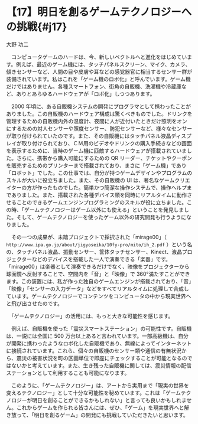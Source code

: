 # 【17】明日を創るゲームテクノロジーへの挑戦{#j17}

<div class="author">大野 功二</div>

　コンピュータゲームのハードは、今、新しいベクトルへと進化をはじめています。例えば、最近のゲーム機には、タッチパネルスクリーン、マイク、カメラ、傾きセンサーなど、人間の目や皮膚や耳などの感覚器官に相当するセンサー群が装備されています。私はこれを「ゲーム機のロボ化」と呼んでいます。ゲーム機だけではありません。各種スマートフォン、街角の自販機、洗濯機や冷蔵庫など、ありとあらゆるハードウェアが「ロボ化」しつつあります。

　2000 年頃に、ある自販機システムの開発にプログラマとして携わったことがありました。この自販機のハードウェア構成は驚くべきものでした。ドリンクを管理するための自販機内外の温度計、夜間に人が近付いたときだけ照明をオンにするための対人センサーや照度センサー、防犯センサーなど、様々なセンサーが取り付けられていたのです。また、その自販機にはタッチパネル液晶ディスプレイが取り付けられており、ＣＭ用のビデオやドリンクの購入手続きなどの画面を表示するために、当時のゲーム機に匹敵するハードウェアが搭載されていました。さらに、携帯から購入可能にするための QR リーダー、チケットやクーポンを販売するためのプリンターまで搭載されており、まさに「ゲーム機」であり「ロボット」でした。この仕事では、自分が持つゲームデザインやプログラムのスキルが大いに役立ちました。また、その自販機の UI は、著名なゲームクリエイターの方が作ったものでした。簡単かつ簡潔な操作システムで、操作ヘルプまでありました。また、搭載された各種デバイス類を同時にリアルタイムに動作させることのできるゲームエンジンプログラミングのスキルが役に立ちました。この時、「ゲームテクノロジーはゲーム以外にも使える」ということを発見しました。そして、ゲームテクノロジーを使ったゲーム以外の研究開発も行うようになりました。

　その一つの成果が、未踏プロジェクトで採択された「mirage00」（ `http://www.ipa.go.jp/about/jigyoseika/10fy-pro/mito/ih_2.pdf` ）という名の、タッチパネル液晶、振動センサー、筐体タッチセンサー、Kinect、液晶プロジェクターなどのデバイスを搭載した一人で演奏できる「楽器」です。「mirage00」は楽器として演奏できるだけでなく、映像をプロジェクターから球面鏡へ反射することで、空間内を「音」と「映像」で 360°満たすことができます。この装置には、私が作った独自のゲームエンジンが搭載されており、「音」「映像」「センサーの入力データ」などをすべてリアルタイムに処理して合成しています。ゲームテクノロジーでコンテンツをコンピュータの中から現実世界へと飛び出させたのです。

　「ゲームテクノロジー」の活用には、もっと大きな可能性を感じます。

　例えば、自販機を使った「震災スマートステーション」の可能性です。自販機は、一説には全国に 500 万台以上あると言われています。一部高級機は、自分が開発に携わったようなロボ化した自販機であり、無線によってインターネットに接続されています。これら、個々の自販機のセンサー類や通信の有無状況から、震災の被害状況を町の区画単位で即座にチェックすることが可能となるのではないかと考えています。また、生き残った自販機に関しては、震災情報の配信ステーションとして利用することも可能になります。

　このように、「ゲームテクノロジー」は、アートから実用まで「現実の世界を変えるテクノロジー」として十分な可能性を秘めています。これは「ゲームテクノロジーが明日を創ることができるかもしれない」と言っても良いかもしれません。これからゲームを作られる皆さんには、ぜひ、「ゲーム」を現実世界へと解き放って、「明日を創るゲーム」の開発にも挑戦していただきたいと思います。

